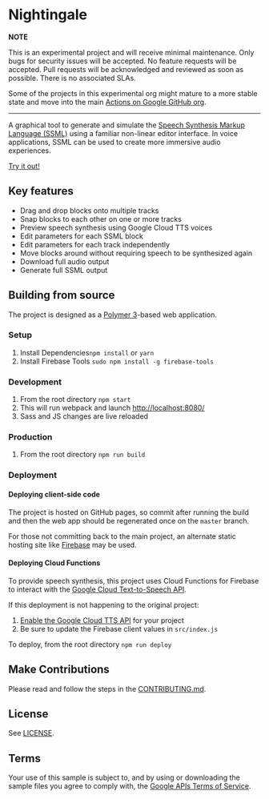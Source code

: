 # Nightingale
**NOTE**

This is an experimental project and will receive minimal maintenance. Only bugs for security issues will be accepted. No feature requests will be accepted. Pull requests will be acknowledged and reviewed as soon as possible. There is no associated SLAs.

Some of the projects in this experimental org might mature to a more stable state and move into the main [Actions on Google GitHub org](https://github.com/actions-on-google).

---
A graphical tool to generate and simulate the [Speech Synthesis Markup Language (SSML)](https://developers.google.com/assistant/actions/reference/ssml)
using a familiar non-linear editor interface. In voice applications, SSML can be used to create
more immersive audio experiences.

[Try it out!](https://actions-on-google-labs.github.io/nightingale-ssml-editor)

## Key features
* Drag and drop blocks onto multiple tracks
* Snap blocks to each other on one or more tracks
* Preview speech synthesis using Google Cloud TTS voices
* Edit parameters for each SSML block
* Edit parameters for each track independently
* Move blocks around without requiring speech to be synthesized again
* Download full audio output
* Generate full SSML output

## Building from source
The project is designed as a [Polymer 3](https://polymer-library.polymer-project.org/3.0/docs/devguide/feature-overview)-based web application.

### Setup
1. Install Dependencies`npm install` or `yarn`
2. Install Firebase Tools `sudo npm install -g firebase-tools`

### Development
1. From the root directory `npm start`
2. This will run webpack and launch [http://localhost:8080/](http://localhost:8080/)
3. Sass and JS changes are live reloaded

### Production
1. From the root directory `npm run build`

### Deployment
#### Deploying client-side code
The project is hosted on GitHub pages, so commit after running the build and then the web app
should be regenerated once on the `master` branch.

For those not committing back to the main project, an alternate static hosting site like
[Firebase](https://firebase.google.com) may be used.

#### Deploying Cloud Functions
To provide speech synthesis, this project uses Cloud Functions for Firebase to interact with
the [Google Cloud Text-to-Speech API](https://cloud.google.com/text-to-speech/).

If this deployment is not happening to the original project:
1. [Enable the Google Cloud TTS API](https://console.cloud.google.com/apis/library/texttospeech.googleapis.com) for your project
1. Be sure to update the Firebase client values in `src/index.js`

To deploy, from the root directory `npm run deploy`

## Make Contributions

Please read and follow the steps in the [CONTRIBUTING.md](CONTRIBUTING.md).

## License

See [LICENSE](LICENSE).

## Terms

Your use of this sample is subject to, and by using or downloading the sample files you agree to comply with, the [Google APIs Terms of Service](https://developers.google.com/terms/).
